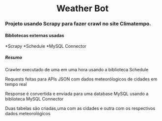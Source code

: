 <h1 align="center">Weather Bot</h1>
<h3>Projeto usando Scrapy para fazer crawl no site Climatempo.</h3>
<h4>Bibliotecas externas usadas</h4>
<p>*Scrapy
*Schedule
*MySQL Connector</p>
<h5>Resumo</h5>
<p>Crawler executado de uma em uma hora usando a biblioteca Schedule</p>
<p>Requests feitas para APIs JSON com dados meteorólogicos de cidades em tempo real</p>
<p>Response é convertida e enviada para uma database MySQL usando a biblioteca MySQL Connector</p>
<p>Duas tabelas são criadas,uma com as cidades e outra com os respectivos dados meteorológicos</p>
